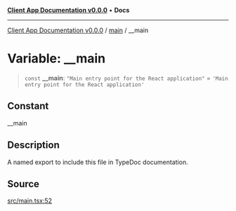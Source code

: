 [**Client App Documentation v0.0.0**](../../README.md) • **Docs**

***

[Client App Documentation v0.0.0](../../README.md) / [main](../README.md) / \_\_main

# Variable: \_\_main

> `const` **\_\_main**: `"Main entry point for the React application"` = `'Main entry point for the React application'`

## Constant

__main

## Description

A named export to include this file in TypeDoc documentation.

## Source

[src/main.tsx:52](https://github.com/jimmykurian/Reactivities/blob/25239b27572015f28b805cc64267cdbee9f4c7b1/client-app/src/main.tsx#L52)
